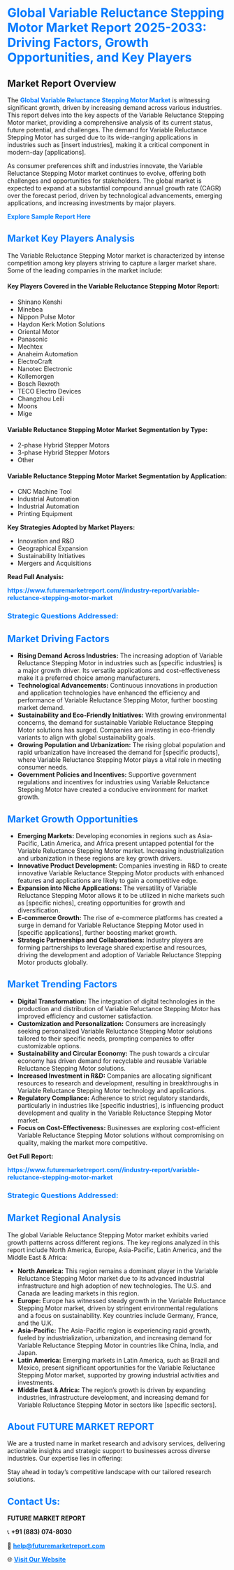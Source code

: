 <h1 style="color: #007BFF;">Global Variable Reluctance Stepping Motor Market Report 2025-2033: Driving Factors, Growth Opportunities, and Key Players</h1>

<section id="overview">
<h2>Market Report Overview</h2>
<p>The <a href="https://www.futuremarketreport.com//industry-report/variable-reluctance-stepping-motor-market" style="color: #007BFF; text-decoration: none;"><strong>Global Variable Reluctance Stepping Motor Market</strong></a> is witnessing significant growth, driven by increasing demand across various industries. This report delves into the key aspects of the Variable Reluctance Stepping Motor market, providing a comprehensive analysis of its current status, future potential, and challenges. The demand for Variable Reluctance Stepping Motor has surged due to its wide-ranging applications in industries such as [insert industries], making it a critical component in modern-day [applications].</p>
<p>As consumer preferences shift and industries innovate, the Variable Reluctance Stepping Motor market continues to evolve, offering both challenges and opportunities for stakeholders. The global market is expected to expand at a substantial compound annual growth rate (CAGR) over the forecast period, driven by technological advancements, emerging applications, and increasing investments by major players.</p>
</section>

<section id="overview">
<p><a href="https://www.futuremarketreport.com//request-sample/reportId=50535" style="color: #007BFF; text-decoration: none;"><strong>Explore Sample Report Here</strong></a></p>
</section>

<section id="key-players">
<h2 style="color: #007BFF;">Market Key Players Analysis</h2>
<p>The Variable Reluctance Stepping Motor market is characterized by intense competition among key players striving to capture a larger market share. Some of the leading companies in the market include:</p>
<h4>Key Players Covered in the Variable Reluctance Stepping Motor Report:</h4>
<ul><li>Shinano Kenshi</li><li>Minebea</li><li>Nippon Pulse Motor</li><li>Haydon Kerk Motion Solutions</li><li>Oriental Motor</li><li>Panasonic</li><li>Mechtex</li><li>Anaheim Automation</li><li>ElectroCraft</li><li>Nanotec Electronic</li><li>Kollemorgen</li><li>Bosch Rexroth</li><li>TECO Electro Devices</li><li>Changzhou Leili</li><li>Moons</li><li>Mige</li></ul>
<h4>Variable Reluctance Stepping Motor Market Segmentation by Type:</h4>
<ul><li>2-phase Hybrid Stepper Motors</li><li>3-phase Hybrid Stepper Motors</li><li>Other</li></ul>

<h4>Variable Reluctance Stepping Motor Market Segmentation by Application:</h4>
<ul><li>CNC Machine Tool</li><li>Industrial Automation</li><li>Industrial Automation</li><li>Printing Equipment</li></ul>
<p><strong>Key Strategies Adopted by Market Players:</strong></p>
<ul>
<li>Innovation and R&D</li>
<li>Geographical Expansion</li>
<li>Sustainability Initiatives</li>
<li>Mergers and Acquisitions</li>
</ul>
</section>

<section>
<p><strong>Read Full Analysis: </strong></p><a href="https://www.futuremarketreport.com//industry-report/variable-reluctance-stepping-motor-market" style="color: #007BFF; text-decoration: none;"><strong>https://www.futuremarketreport.com//industry-report/variable-reluctance-stepping-motor-market</strong></a>
<h3 style="color: #007BFF;">Strategic Questions Addressed:</h3>
</section>

<section id="driving-factors">
<h2 style="color: #007BFF;">Market Driving Factors</h2>
<ul>
<li><strong>Rising Demand Across Industries:</strong> The increasing adoption of Variable Reluctance Stepping Motor in industries such as [specific industries] is a major growth driver. Its versatile applications and cost-effectiveness make it a preferred choice among manufacturers.</li>
<li><strong>Technological Advancements:</strong> Continuous innovations in production and application technologies have enhanced the efficiency and performance of Variable Reluctance Stepping Motor, further boosting market demand.</li>
<li><strong>Sustainability and Eco-Friendly Initiatives:</strong> With growing environmental concerns, the demand for sustainable Variable Reluctance Stepping Motor solutions has surged. Companies are investing in eco-friendly variants to align with global sustainability goals.</li>
<li><strong>Growing Population and Urbanization:</strong> The rising global population and rapid urbanization have increased the demand for [specific products], where Variable Reluctance Stepping Motor plays a vital role in meeting consumer needs.</li>
<li><strong>Government Policies and Incentives:</strong> Supportive government regulations and incentives for industries using Variable Reluctance Stepping Motor have created a conducive environment for market growth.</li>
</ul>
</section>

<section id="growth-opportunities">
<h2 style="color: #007BFF;">Market Growth Opportunities</h2>
<ul>
<li><strong>Emerging Markets:</strong> Developing economies in regions such as Asia-Pacific, Latin America, and Africa present untapped potential for the Variable Reluctance Stepping Motor market. Increasing industrialization and urbanization in these regions are key growth drivers.</li>
<li><strong>Innovative Product Development:</strong> Companies investing in R&D to create innovative Variable Reluctance Stepping Motor products with enhanced features and applications are likely to gain a competitive edge.</li>
<li><strong>Expansion into Niche Applications:</strong> The versatility of Variable Reluctance Stepping Motor allows it to be utilized in niche markets such as [specific niches], creating opportunities for growth and diversification.</li>
<li><strong>E-commerce Growth:</strong> The rise of e-commerce platforms has created a surge in demand for Variable Reluctance Stepping Motor used in [specific applications], further boosting market growth.</li>
<li><strong>Strategic Partnerships and Collaborations:</strong> Industry players are forming partnerships to leverage shared expertise and resources, driving the development and adoption of Variable Reluctance Stepping Motor products globally.</li>
</ul>
</section>

<section id="trending-factors">
<h2 style="color: #007BFF;">Market Trending Factors</h2>
<ul>
<li><strong>Digital Transformation:</strong> The integration of digital technologies in the production and distribution of Variable Reluctance Stepping Motor has improved efficiency and customer satisfaction.</li>
<li><strong>Customization and Personalization:</strong> Consumers are increasingly seeking personalized Variable Reluctance Stepping Motor solutions tailored to their specific needs, prompting companies to offer customizable options.</li>
<li><strong>Sustainability and Circular Economy:</strong> The push towards a circular economy has driven demand for recyclable and reusable Variable Reluctance Stepping Motor solutions.</li>
<li><strong>Increased Investment in R&D:</strong> Companies are allocating significant resources to research and development, resulting in breakthroughs in Variable Reluctance Stepping Motor technology and applications.</li>
<li><strong>Regulatory Compliance:</strong> Adherence to strict regulatory standards, particularly in industries like [specific industries], is influencing product development and quality in the Variable Reluctance Stepping Motor market.</li>
<li><strong>Focus on Cost-Effectiveness:</strong> Businesses are exploring cost-efficient Variable Reluctance Stepping Motor solutions without compromising on quality, making the market more competitive.</li>
</ul>
</section>

<section>
<p><strong>Get Full Report: </strong></p><a href="https://www.futuremarketreport.com//industry-report/variable-reluctance-stepping-motor-market" style="color: #007BFF; text-decoration: none;"><strong>https://www.futuremarketreport.com//industry-report/variable-reluctance-stepping-motor-market</strong></a>
<h3 style="color: #007BFF;">Strategic Questions Addressed:</h3>
</section>


<section id="regional-analysis">
<h2 style="color: #007BFF;">Market Regional Analysis</h2>
<p>The global Variable Reluctance Stepping Motor market exhibits varied growth patterns across different regions. The key regions analyzed in this report include North America, Europe, Asia-Pacific, Latin America, and the Middle East & Africa:</p>
<ul>
<li><strong>North America:</strong> This region remains a dominant player in the Variable Reluctance Stepping Motor market due to its advanced industrial infrastructure and high adoption of new technologies. The U.S. and Canada are leading markets in this region.</li>
<li><strong>Europe:</strong> Europe has witnessed steady growth in the Variable Reluctance Stepping Motor market, driven by stringent environmental regulations and a focus on sustainability. Key countries include Germany, France, and the U.K.</li>
<li><strong>Asia-Pacific:</strong> The Asia-Pacific region is experiencing rapid growth, fueled by industrialization, urbanization, and increasing demand for Variable Reluctance Stepping Motor in countries like China, India, and Japan.</li>
<li><strong>Latin America:</strong> Emerging markets in Latin America, such as Brazil and Mexico, present significant opportunities for the Variable Reluctance Stepping Motor market, supported by growing industrial activities and investments.</li>
<li><strong>Middle East & Africa:</strong> The region’s growth is driven by expanding industries, infrastructure development, and increasing demand for Variable Reluctance Stepping Motor in sectors like [specific sectors].</li>
</ul>
</section>

<footer>
<h2 style="color: #007BFF;">About FUTURE MARKET REPORT</h2>
<p>We are a trusted name in market research and advisory services, delivering actionable insights and strategic support to businesses across diverse industries. Our expertise lies in offering:</p>

<p>Stay ahead in today’s competitive landscape with our tailored research solutions.</p>

<h2 style="color: #007BFF;">Contact Us:</h2>
<p><strong>FUTURE MARKET REPORT</strong></p>
<p>📞 <strong>+91 (883) 074-8030</strong></p>
<p>📧 <strong><a href="mailto:help@futuremarketreport.com" style="color: #007BFF;">help@futuremarketreport.com</a></strong></p>
<p>🌐 <strong><a href="https://www.futuremarketreport.com/" style="color: #007BFF;">Visit Our Website</a></strong></p>
</footer>